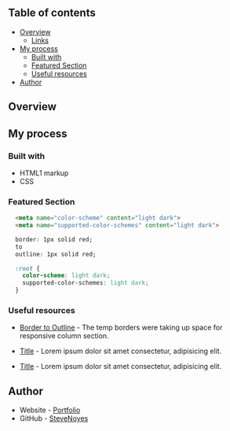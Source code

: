 ## Table of contents


- [Overview](#overview)
  - [Links](#links)
- [My process](#my-process)
  - [Built with](#built-with)
  - [Featured Section](#featured-section)
  - [Useful resources](#useful-resources)
- [Author](#author)


## Overview


## My process


### Built with


- HTML1 markup
- CSS  


### Featured Section


```html
  <meta name="color-scheme" content="light dark">
  <meta name="supported-color-schemes" content="light dark">
```

```css
  border: 1px solid red;
  to
  outline: 1px solid red;

  :root {
    color-scheme: light dark;
    supported-color-schemes: light dark;
  }
```


### Useful resources



- [Border to Outline](https://stackoverflow.com/questions/8971004/how-to-render-a-border-to-a-div-without-occupying-any-extra-space) - The temp borders were taking up space for responsive column section.

- [Title](https://www.site.com) - Lorem ipsum dolor sit amet consectetur, adipisicing elit.

- [Title](https://www.site.com) - Lorem ipsum dolor sit amet consectetur, adipisicing elit. 



## Author


- Website - [Portfolio](https://www.stevenmnoyes.com)
- GitHub - [SteveNoyes](https://github.com/SteveNoyes)